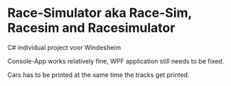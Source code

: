 # Race-Simulator aka Race-Sim, Racesim and Racesimulator
C# individual project voor Windesheim

Console-App works relatively fine, WPF application still needs to be fixed.

Cars has to be printed at the same time the tracks get printed.
